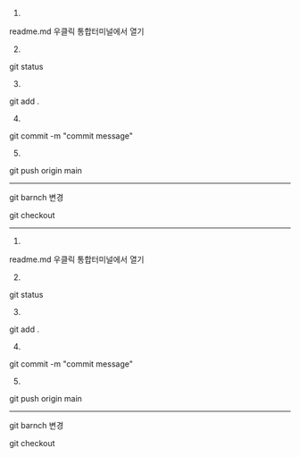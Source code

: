 1.

readme.md 우클릭 통합터미널에서 열기


2.

git status

3.

git add .

4.

git commit -m "commit message"

5.

git push origin main



----
git barnch 변경

git checkout <branch>
  
 ---
  
  1.

readme.md 우클릭 통합터미널에서 열기


2.

git status

3.

git add .

4.

git commit -m "commit message"

5.

git push origin main



----
git barnch 변경

git checkout <branch>
